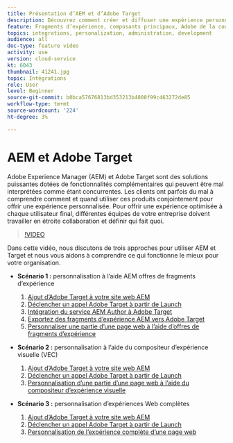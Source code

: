 ```yaml
---
title: Présentation d’AEM et d’Adobe Target
description: Découvrez comment créer et diffuser une expérience personnalisée à l’aide d’Adobe Experience Manager as a Cloud Service et d’Adobe Target.
feature: Fragments d’expérience, composants principaux, Adobe de la couche de données client
topics: integrations, personalization, administration, development
audience: all
doc-type: feature video
activity: use
version: cloud-service
kt: 6043
thumbnail: 41241.jpg
topic: Intégrations
role: User
level: Beginner
source-git-commit: b0bca57676813bd353213b4808f99c463272de85
workflow-type: tm+mt
source-wordcount: '224'
ht-degree: 3%

---
```



# AEM et Adobe Target

Adobe Experience Manager (AEM) et Adobe Target sont des solutions puissantes dotées de fonctionnalités complémentaires qui peuvent être mal interprétées comme étant concurrentes. Les clients ont parfois du mal à comprendre comment et quand utiliser ces produits conjointement pour offrir une expérience personnalisée. Pour offrir une expérience optimisée à chaque utilisateur final, différentes équipes de votre entreprise doivent travailler en étroite collaboration et définir qui fait quoi.

>[!VIDEO](https://video.tv.adobe.com/v/41241?quality=12&learn=on)

Dans cette vidéo, nous discutons de trois approches pour utiliser AEM et Target et nous vous aidons à comprendre ce qui fonctionne le mieux pour votre organisation.

* __Scénario 1 :__ personnalisation à l’aide AEM offres de fragments d’expérience

   1. [Ajout d’Adobe Target à votre site web AEM](./add-target-launch-extension.md)
   1. [Déclencher un appel Adobe Target à partir de Launch](./load-and-fire-target.md)
   1. [Intégration du service AEM Author à Adobe Target](./setup-aem-target-cloud-service.md)
   1. [Exportez des fragments d’expérience AEM vers Adobe Target](./export-experience-fragment-target.md)
   1. [Personnaliser une partie d’une page web à l’aide d’offres de fragments d’expérience](./create-target-activity.md)

* __Scénario 2 :__ personnalisation à l’aide du compositeur d’expérience visuelle (VEC)

   1. [Ajout d’Adobe Target à votre site web AEM](./add-target-launch-extension.md)
   1. [Déclencher un appel Adobe Target à partir de Launch](./load-and-fire-target.md)
   1. [Personnalisation d’une partie d’une page web à l’aide du compositeur d’expérience visuelle](./personalization-using-vec.md)

* __Scénario 3 :__ personnalisation d’expériences Web complètes

   1. [Ajout d’Adobe Target à votre site web AEM](./add-target-launch-extension.md)
   1. [Déclencher un appel Adobe Target à partir de Launch](./load-and-fire-target.md)
   1. [Personnalisation de l’expérience complète d’une page web](./personalization-web-page.md)


